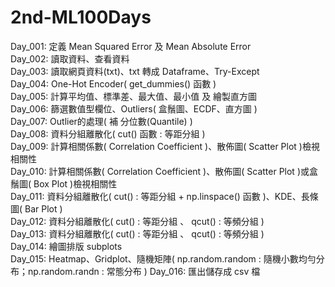 # 2nd-ML100Days
   
Day_001: 定義 Mean Squared Error 及 Mean Absolute Error  
Day_002: 讀取資料、查看資料  
Day_003: 讀取網頁資料(txt)、txt 轉成 Dataframe、Try-Except    
Day_004: One-Hot Encoder( get_dummies() 函數 )    
Day_005: 計算平均值、標準差、最大值、最小值 及 繪製直方圖  
Day_006: 篩選數值型欄位、Outliers( 盒鬚圖、ECDF、直方圖 )  
Day_007: Outlier的處理( 補 分位數(Quantile) )  
Day_008: 資料分組離散化( cut() 函數 : 等距分組 )  
Day_009: 計算相關係數( Correlation Coefficient )、散佈圖( Scatter Plot )檢視相關性  
Day_010: 計算相關係數( Correlation Coefficient )、散佈圖( Scatter Plot )或盒鬚圖( Box Plot )檢視相關性  
Day_011: 資料分組離散化( cut() : 等距分組 + np.linspace() 函數 )、KDE、長條圖( Bar Plot )  
Day_012: 資料分組離散化( cut() : 等距分組 、 qcut() : 等頻分組 )  
Day_013: 資料分組離散化( cut() : 等距分組 、 qcut() : 等頻分組 )  
Day_014: 繪圖排版 subplots   
Day_015: Heatmap、Gridplot、隨機矩陣( np.random.random : 隨機小數均勻分布；np.random.randn : 常態分布 ) 
Day_016: 匯出儲存成 csv 檔
